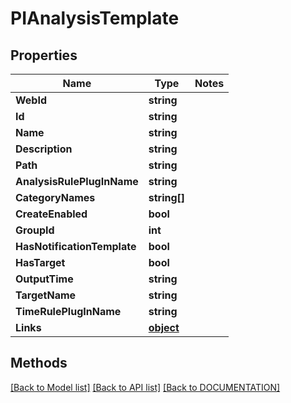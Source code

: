 # PIAnalysisTemplate

## Properties
Name | Type | Notes
------------ | ------------- | -------------
**WebId** | **string**
**Id** | **string**
**Name** | **string**
**Description** | **string**
**Path** | **string**
**AnalysisRulePlugInName** | **string**
**CategoryNames** | **string[]**
**CreateEnabled** | **bool**
**GroupId** | **int**
**HasNotificationTemplate** | **bool**
**HasTarget** | **bool**
**OutputTime** | **string**
**TargetName** | **string**
**TimeRulePlugInName** | **string**
**Links** | **[**object**](../Model/Object.md)**

## Methods
[[Back to Model list]](../../DOCUMENTATION.md#documentation-for-models) [[Back to API list]](../../DOCUMENTATION.md#documentation-for-api-endpoints) [[Back to DOCUMENTATION]](../../DOCUMENTATION.md)
